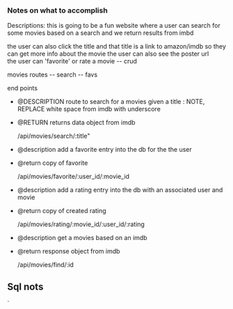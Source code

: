 ### Notes on what to accomplish

Descriptions:
this is going to be a fun website where a user can search for some movies based on a search and we return results from imbd

the user can also click the title and that title is a link to amazon/imdb so they can get more info about the movie
the user can also see the poster url  
the user can 'favorite' or rate a movie -- crud

movies
routes
-- search
-- favs

end points

- @DESCRIPTION route to search for a movies given a title : NOTE, REPLACE white space from imdb with underscore
- @RETURN returns data object from imdb

  /api/movies/search/:title"

- @description add a favorite entry into the db for the the user
- @return copy of favorite

  /api/movies/favorite/:user_id/:movie_id

- @description add a rating entry into the db with an associated user and movie
- @return copy of created rating

  /api/movies/rating/:movie_id/:user_id/:rating

- @description get a movies based on an imdb
- @return response object from imdb

  /api/movies/find/:id

## Sql nots

`
